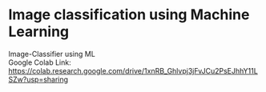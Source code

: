 # Image classification using Machine Learning
Image-Classifier using ML  
Google Colab Link: https://colab.research.google.com/drive/1xnRB_Ghlvpj3jFvJCu2PsEJhhY11LSZw?usp=sharing

